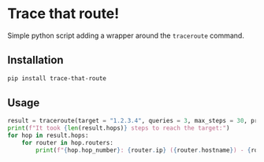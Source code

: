 # Trace that route!

Simple python script adding a wrapper around the `traceroute` command.

## Installation

```bash
pip install trace-that-route
```

## Usage

```python
result = traceroute(target = "1.2.3.4", queries = 3, max_steps = 30, protocol = Protocol.TCP)
print(f"It took {len(result.hops)} steps to reach the target:")
for hop in result.hops:
    for router in hop.routers:
        print(f"{hop.hop_number}: {router.ip} ({router.hostname}) - {router.rtts} ms")
```